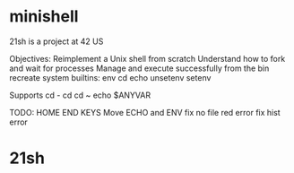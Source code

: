 # minishell

21sh is a project at 42 US

Objectives:
  Reimplement a Unix shell from scratch
  Understand how to fork and wait for processes
  Manage and execute successfully from the bin
  recreate system builtins:
    env
    cd
    echo
    unsetenv
    setenv

Supports
   cd -
   cd
   cd ~
   echo $ANYVAR

TODO: 	HOME END KEYS
		Move ECHO and ENV
		fix no file red error
		fix hist error
# 21sh
